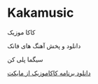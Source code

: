 # Kakamusic
<p>
  کاکا موزیک
</p>
<p>
  دانلود و پخش آهنگ های فانک 
</p>
<p>
  سیگما پلی کن
</p>
<a href="https://myket.ir/app/com.lication.my.kakamusic">دانلود برنامه کاکاموزیک از مایکت</a>
